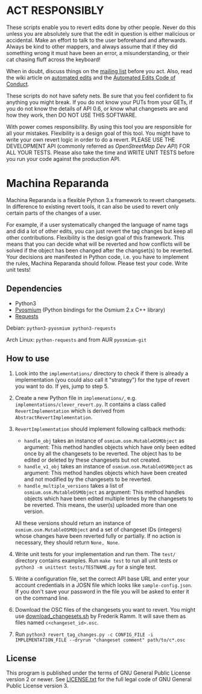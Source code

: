 # ACT RESPONSIBLY

These scripts enable you to revert edits done by other people. Never do this unless you are
absolutely sure that the edit in question is either malicious or accidental. Make an effort to talk
to the user beforehand and afterwards.  Always be kind to other mappers, and always assume that if
they did something wrong it must have been an error, a misunderstanding, or their cat chasing fluff
across the keyboard!

When in doubt, discuss things on the [mailing list](https://lists.openstreetmap.org/) before you act.
Also, read the wiki article on
[automated edits](https://wiki.openstreetmap.org/wiki/Automated_Edits) and the [Automated Edits
Code of Conduct](https://wiki.openstreetmap.org/wiki/Automated_Edits_code_of_conduct).

These scripts do not have safety nets. Be sure that you feel confident to fix anything you might
break. If you do not know your PUTs from your GETs, if you do not know the details of API 0.6, or
know what changesets are and how they work, then DO NOT USE THIS SOFTWARE.

With power comes responsibility. By using this tool you are responsible for all your mistakes.
Flexibility is a design goal of this tool. You might have to write your own revert logic in order to
do a revert. PLEASE USE THE DEVELOPMENT API (commonly referred as *OpenStreetMap Dev API*) FOR ALL
YOUR TESTS.  Please also take the time and WRITE UNIT TESTS before you run your code against the
production API.


# Machina Reparanda

Machina Reparanda is a flexible Python 3.x framework to revert changesets. In difference to existing
revert tools, it can also be used to revert only certain parts of the changes of a user.

For example, if a user systematically changed the language of name tags and did a lot of other
edits, you can just revert the tag changes but keep all other contributions. Flexibility is the
design goal of this framework. This means that you can decide what will be reverted and how
conflicts will be solved if the object has been changed after the changset(s) to be reverted. Your
decisions are manifested in Python code, i.e. you have to implement the rules, Machina Reparanda
should follow. Please test your code. Write unit tests!

## Dependencies

* Python3
* [Pyosmium](http://osmcode.org/pyosmium/) (Python bindings for the Osmium 2.x C++ library)
* [Requests](http://docs.python-requests.org/en/master/)

Debian: `python3-pyosmium python3-requests`

Arch Linux: `python-requests` and from AUR `pyosmium-git`

## How to use

1. Look into the `implementations/` directory to check if there is already a implementation (you
   could also call it "strategy") for the type of revert you want to do. If yes, jump to step 5.
2. Create a new Python file in `implemenations/`, e.g. `implementations/clever_revert.py`. It
   contains a class called `RevertImplementation` which is derived from
   `AbstractRevertImplementation`.
3. `RevertImplementation` should implement following callback methods:

   * `handle_obj` takes an instance of `osmium.osm.MutableOSMObject` as argument: This method handles
    objects which have only been edited once by all the changesets to be reverted. The object has
    to be edited or deleted by these changesets but not created.
   * `handle_v1_obj` takes an instance of `osmium.osm.MutableOSMObject` as argument: This method
    handles objects which have been created and not modified by the changesets to be reverted.
   * `handle_multiple_versions` takes a list of `osmium.osm.MutableOSMObject` as argument: This
    method handles objects which have been edited multiple times by the changesets to be reverted.
    This means, the user(s) uploaded more than one version.

   All these versions should return an instance of `osmium.osm.MutableOSMObject` and a set of
   changeset IDs (integers) whose changes have been reverted fully or partially. If no action is
   necessary, they should return `None, None`.
4. Write unit tests for your implementation and run them. The `test/` directory contains examples.
   Run `make test` to run all unit tests or `python3 -m unittest tests/TESTNAME.py` for a single
   test.
5. Write a configuration file, set the correct API base URL and enter your account credentials in
   a JOSN file which looks like `sample-config.json`. If you don't save your password in the file
   you will be asked to enter it on the command line.
6. Download the OSC files of the changesets you want to revert. You might use
   [download_changesets.sh](https://github.com/woodpeck/osm-revert-scripts/blob/master/download_changesets.sh)
   by Frederik Ramm. It will save them as files named `c<changeset_id>.osc`.
7. Run `python3 revert_tag_changes.py -c CONFIG_FILE -i IMPLEMENTATION_FILE --dryrun "changeset
   comment" path/to/c*.osc`


## License

This program is published under the terms of GNU General Public License version 2 or newer. See
[LICENSE.txt](LICENSE.txt) for the full legal code of GNU General Public License version 3.
